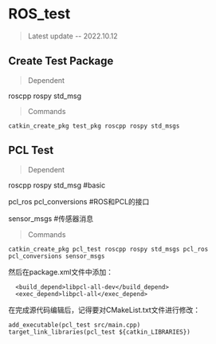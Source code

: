 # ROS_test
> Latest update  --  2022.10.12


## Create Test Package
>Dependent

roscpp rospy std_msg 
>Commands
```
catkin_create_pkg test_pkg roscpp rospy std_msgs
```
## PCL Test
>Dependent

roscpp rospy std_msg #basic

pcl_ros pcl_conversions #ROS和PCL的接口

sensor_msgs #传感器消息
>Commands
```
catkin_create_pkg pcl_test roscpp rospy std_msgs pcl_ros pcl_conversions sensor_msgs
```
然后在package.xml文件中添加：
```
  <build_depend>libpcl-all-dev</build_depend>
  <exec_depend>libpcl-all</exec_depend>
```
在完成源代码编辑后，记得要对CMakeList.txt文件进行修改：
```
add_executable(pcl_test src/main.cpp)
target_link_libraries(pcl_test ${catkin_LIBRARIES})

```
